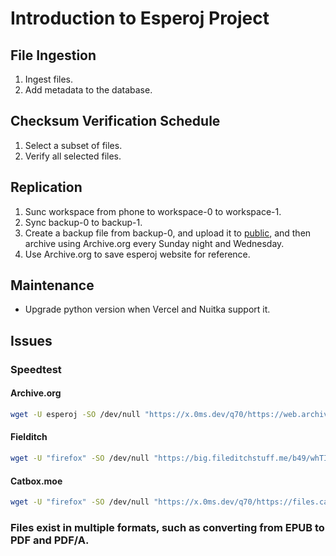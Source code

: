 # Introduction to Esperoj Project

## File Ingestion

1. Ingest files.
2. Add metadata to the database.

## Checksum Verification Schedule

1. Select a subset of files.
2. Verify all selected files.

## Replication

1. Sunc workspace from phone to workspace-0 to workspace-1.
2. Sync backup-0 to backup-1.
3. Create a backup file from backup-0, and upload it to [public](https://public.esperoj.eu.org), and then archive using Archive.org every Sunday night and Wednesday.
4. Use Archive.org to save esperoj website for reference.

## Maintenance

- Upgrade python version when Vercel and Nuitka support it.
## Issues

### Speedtest

#### Archive.org
```bash
wget -U esperoj -SO /dev/null "https://x.0ms.dev/q70/https://web.archive.org/web/20250106230454im_/https://mirrors.dotsrc.org/kiwix/zim/ifixit/ifixit_en_all_2024-12.zim"
```

#### Fielditch
```bash
wget -U "firefox" -SO /dev/null "https://big.fileditchstuff.me/b49/whTIpzGvVaSJZXkfTrFk.zip"
```

#### Catbox.moe
```bash
wget -U "firefox" -SO /dev/null "https://x.0ms.dev/q70/https://files.catbox.moe/g8ow4s.mp4?s=$RANDOM"
```

### Files exist in multiple formats, such as converting from EPUB to PDF and PDF/A.
